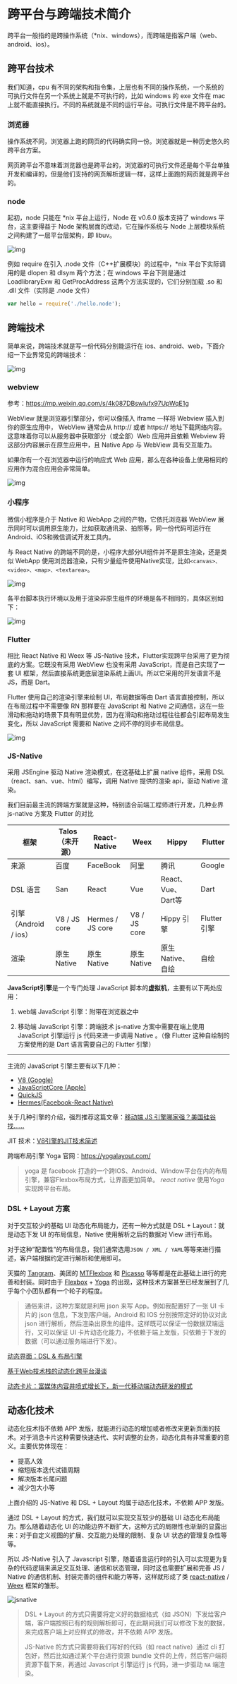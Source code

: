 # 跨平台与跨端技术简介

跨平台一般指的是跨操作系统（*nix、windows），而跨端是指客户端（web、android、ios）。

## 跨平台技术

我们知道，cpu 有不同的架构和指令集，上层也有不同的操作系统，一个系统的可执行文件在另一个系统上就是不可执行的，比如 windows 的 exe 文件在 mac 上就不能直接执行。不同的系统就是不同的运行平台。可执行文件是不跨平台的。

### 浏览器

操作系统不同，浏览器上跑的网页的代码确实同一份。浏览器就是一种历史悠久的跨平台方案。

网页跨平台不意味着浏览器也是跨平台的，浏览器的可执行文件还是每个平台单独开发和编译的，但是他们支持的网页解析逻辑一样，这样上面跑的网页就是跨平台的。

### node

起初，node 只能在 *nix 平台上运行，Node 在 v0.6.0 版本支持了 windows 平台，这主要得益于 Node 架构层面的改动，它在操作系统与 Node 上层模块系统之间构建了一层平台层架构，即 libuv。

![img](./imgs/node.png)

例如 require 在引入 .node 文件（C++扩展模块）的过程中，*nix 平台下实际调用的是 dlopen 和 dlsym 两个方法；在 windows 平台下则是通过 LoadlibraryExw 和 GetProcAddress 这两个方法实现的，它们分别加载 .so 和 .dll 文件（实际是 .node 文件）

```js
var hello = require('./hello.node');
```

## 跨端技术

简单来说，跨端技术就是写一份代码分别能运行在 ios、android、web，下面介绍一下业界常见的跨端技术：

![img](./imgs/cross.png)

### webview

参考：https://mp.weixin.qq.com/s/4k087DBswlufx97UpWqE1g

WebView 就是浏览器引擎部分，你可以像插入 iframe 一样将 Webview 插入到你的原生应用中， WebView 通常会从 http:// 或者 https:// 地址下载网络内容。这意味着你可以从服务器中获取部分（或全部）Web 应用并且依赖 Webview 将这部分内容展示在原生应用中，且 Native App 与 WebView 具有交互能力。

如果你有一个在浏览器中运行的响应式 Web 应用，那么在各种设备上使用相同的应用作为混合应用会非常简单。

![img](./imgs/webview.png)

### 小程序

微信小程序是介于 Native 和 WebApp 之间的产物，它依托浏览器 WebView 展示同时可以调用原生能力，比如获取通讯录、拍照等，同一份代码可运行在Android、iOS和微信调试开发工具内。

与 React Native 的跨端不同的是，小程序大部分UI组件并不是原生渲染，还是类似 WebApp 使用浏览器渲染，只有少量组件使用Native实现，比如`<canvas>、<video>、<map>、<textarea>`。

![img](./imgs/mini.png)

各平台脚本执行环境以及用于渲染非原生组件的环境是各不相同的，具体区别如下：

![img](./imgs/env.png)

### Flutter

相比 React Native 和 Weex 等 JS-Native 技术，Flutter实现跨平台采用了更为彻底的方案。它既没有采用 WebView 也没有采用 JavaScript，而是自己实现了一套 UI 框架，然后直接系统更底层渲染系统上画UI。所以它采用的开发语言不是JS，而是 Dart。

Flutter 使用自己的渲染引擎来绘制 UI，布局数据等由 Dart 语言直接控制，所以在布局过程中不需要像 RN 那样要在 JavaScript 和 Native 之间通信，这在一些滑动和拖动的场景下具有明显优势，因为在滑动和拖动过程往往都会引起布局发生变化，所以 JavaScript 需要和 Native 之间不停的同步布局信息。

![img](./imgs/flutter.png)

### JS-Native

采用 JSEngine 驱动 Native 渲染模式，在这基础上扩展 native 组件，采用 DSL （react、san、vue、html）编写，调用 Native 提供的渲染 api，驱动 Native 渲染。

我们目前最主流的跨端方案就是这种，特别适合前端工程师进行开发，几种业界 js-native 方案及 Flutter 的对比

| 框架                  | Talos（未开源） | React-Native     | Weex         | Hippy              | Flutter      |
| --------------------- | --------------- | ---------------- | ------------ | ------------------ | ------------ |
| 来源                  | 百度            | FaceBook         | 阿里         | 腾讯               | Google       |
| DSL 语言              | San             | React            | Vue          | React、Vue、Dart等 | Dart         |
| 引擎（Android / ios） | V8 / JS core    | Hermes / JS core | V8 / JS core | Hippy 引擎         | Flutter 引擎 |
| 渲染                  | 原生 Native     | 原生 Native      | 原生 Native  | 原生 Native、自绘  | 自绘         |

**JavaScript引擎**是一个专门处理 JavaScript 脚本的**虚拟机**，主要有以下两处应用：

1. web端 JavaScript 引擎：附带在浏览器之中

2. 移动端 JavaScript 引擎：跨端技术 js-native 方案中需要在端上使用 JavaScript 引擎运行 js 代码来进一步调用 Native 。（像 Flutter 这种自绘制的方案使用的是 Dart 语言需要自己的 Flutter 引擎）

****

主流的 JavaScript 引擎主要有以下几种：

- [V8 (Google)](https://link.segmentfault.com/?enc=yrkdt9SUP28juw%2FcqXbaew%3D%3D.%2BkekgJN1o0KF6xcJE5xc%2FQ%3D%3D)
- [JavaScriptCore (Apple)](https://link.segmentfault.com/?enc=3%2FJEmJ%2Bqf1vXvfuC2YUAcw%3D%3D.C7mZA9ISRBHwZHN8oWK6%2Fg0Z%2F3a83z23LzsviKeq4Ytd0thBeTEX6Noj6buayyL9WTCvWQ%2F5dmrPkpGVDJX1Gw%3D%3D)
- [QuickJS](https://link.segmentfault.com/?enc=BCiWpPZ7jte44a%2FurHn4sA%3D%3D.6IgCxYlOjDxPn2bSvHlmC32f3qOPekIKEaJOoCTRcgO2tstuViBDMxiaAdcwyZkc)
- [Hermes(Facebook-React Native)](https://link.segmentfault.com/?enc=Y4NO2fTXmvpqDSfuesAxIQ%3D%3D.%2Bknvl26j5IcAxlhiTMZKXILm15mPnBa4UJsaBrXSyF7roC9gmeQVBUW9mQg0n%2FL5)

关于几种引擎的介绍，强烈推荐这篇文章：[移动端 JS 引擎哪家强？美国硅谷找......](https://mp.weixin.qq.com/s/2cxe1L9_vyB8oNg2jr2rkg)

JIT 技术：[V8引擎的JIT技术简述](https://blog.csdn.net/u012563346/article/details/105810724)

跨端布局引擎 Yoga 官网：https://yogalayout.com/

> yoga 是 facebook 打造的一个跨IOS、Android、Window平台在内的布局引擎，兼容Flexbox布局方式，让界面更加简单。 *react native* 使用*Yoga* 实现跨平台布局。

### DSL + Layout 方案

对于交互较少的基础 UI 动态化布局能力，还有一种方式就是 DSL + Layout：就是动态下发 UI 的布局信息，Native 使用解析之后的数据对 View 进行布局。

对于这种”配置性”的布局信息，我们通常选用` JSON / XML / YAML `等等来进行描述，客户端根据约定进行解析和使用即可。

天猫的 [Tangram](http://tangram.pingguohe.net/)、美团的 [MTFlexbox](https://tech.meituan.com/2019/09/19/litho-practice-in-dynamic-program-mtflexbox.html) 和 [Picasso](https://tech.meituan.com/2018/06/21/picasso-the-future.html) 等等都是在此基础上进行的完善和封装。同时由于 [Flexbox](https://www.w3schools.com/css/css3_flexbox.asp) + [Yoga](https://github.com/facebook/yoga) 的出现，这种技术方案甚至已经发展到了几乎每个小团队都有一个轮子的程度。

> 通俗来讲，这种方案就是利用 json 来写 App。例如我配置好了一张 UI 卡片的 json 信息，下发到客户端，Android 和 IOS 分别按照定好的协议对此 json 进行解析，然后渲染出原生的组件。这样既可以保证一份数据双端运行，又可以保证 UI 卡片动态化能力，不依赖于端上发版，只依赖于下发的数据（可以通过服务端进行下发）。

[动态界面：DSL & 布局引擎](https://toutiao.io/posts/h0jiib/preview)

[基于Web技术栈的动态化跨平台漫谈](https://dequan1331.github.io/web-crossplatform.html)

[动态卡片：富媒体内容井喷式增长下，新一代移动端动态研发的模式](https://juejin.cn/post/7077395733439053855#heading-1)

## 动态化技术

动态化技术指不依赖 APP 发版，就能进行动态的增加或者修改来更新页面的技术。对于消息卡片这种需要快速迭代、实时调整的业务，动态化具有非常重要的意义。主要优势体现在：

- 提高人效
- 缩短版本迭代试错周期
- 解决版本长尾问题
- 减少包大小等

上面介绍的 JS-Native 和 DSL + Layout 均属于动态化技术，不依赖 APP 发版。

通过 DSL + Layout 的方式，我们就可以实现交互较少的基础 UI 动态化布局能力。那么随着动态化 UI 的功能边界不断扩大，这种方式的局限性也渐渐的显露出来：对于自定义视图的扩展、交互能力处理的限制、复杂 UI 状态的管理复杂性等等。

所以 JS-Native 引入了 Javascript 引擎，随着语言运行时的引入可以实现更为复杂的代码逻辑来满足交互处理、通信和状态管理，同时这也需要扩展和完善 JS / Native 的通信机制、封装完善的组件和能力等等，这样就形成了类 [react-native](https://github.com/facebook/react-native) / [Weex](https://github.com/apache/incubator-weex) 框架的雏形。

![jsnative](./imgs/jsnative.png)

> DSL + Layout 的方式只需要将定义好的数据格式（如 JSON）下发给客户端，客户端按照已有的规则解析即可，在此期间我们可以修改下发的数据，来完成客户端上对应样式的修改，并不依赖 APP 发版。
>
> JS-Native 的方式只需要将我们写好的代码（如 react native）通过 cli 打包好，然后比如通过某个平台进行资源 bundle 文件的上传，然后客户端将资源下载下来，再通过 Javascript 引擎运行 js 代码，进一步驱动 `NA` 端渲染。
